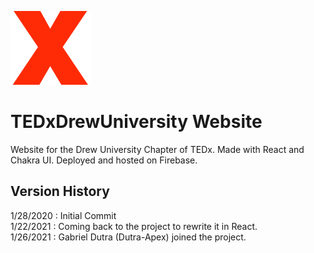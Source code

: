 <img src="https://github.com/NullDefault/TEDxDrewUWebsite/blob/master/src/assets/PNG/ogLogo.png" alt="Girl in a jacket" width="128" height="118"> <h1>TEDxDrewUniversity Website</h1>
Website for the Drew University Chapter of TEDx. Made with React and Chakra UI. Deployed and hosted on Firebase.

## Version History
1/28/2020 : Initial Commit <br/>
1/22/2021 : Coming back to the project to rewrite it in React. <br/>
1/26/2021 : Gabriel Dutra (Dutra-Apex) joined the project.
